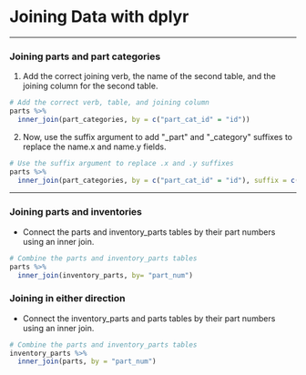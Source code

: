 # Joining Data with dplyr
---
### Joining parts and part categories
1. Add the correct joining verb, the name of the second table, and the joining column for the second table.
```r
# Add the correct verb, table, and joining column
parts %>% 
  inner_join(part_categories, by = c("part_cat_id" = "id"))
```
2. Now, use the suffix argument to add "_part" and "_category" suffixes to replace the name.x and name.y fields.
```r
# Use the suffix argument to replace .x and .y suffixes
parts %>% 
  inner_join(part_categories, by = c("part_cat_id" = "id"), suffix = c("_part", "_category"))
```
---
### Joining parts and inventories
* Connect the parts and inventory_parts tables by their part numbers using an inner join.
```r
# Combine the parts and inventory_parts tables
parts %>%
  inner_join(inventory_parts, by= "part_num")
```
### Joining in either direction
* Connect the inventory_parts and parts tables by their part numbers using an inner join.
```r
# Combine the parts and inventory_parts tables
inventory_parts %>%
  inner_join(parts, by = "part_num")
```
